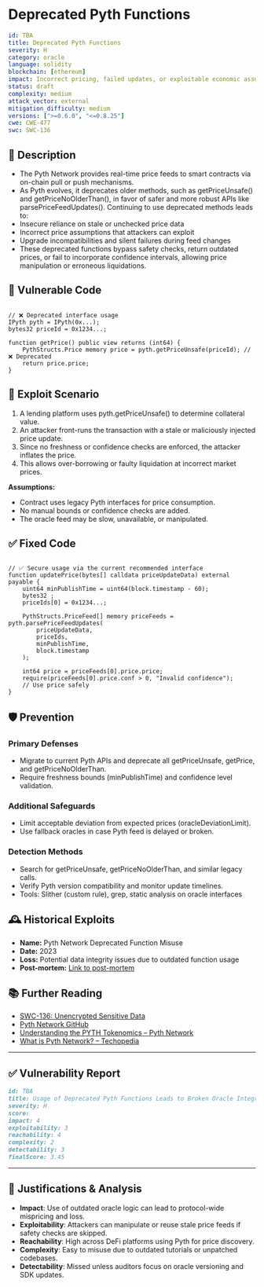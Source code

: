 # Deprecated Pyth Functions 

```YAML
id: TBA
title: Deprecated Pyth Functions  
severity: H
category: oracle
language: solidity
blockchain: [ethereum]
impact: Incorrect pricing, failed updates, or exploitable economic assumptions
status: draft
complexity: medium
attack_vector: external
mitigation_difficulty: medium
versions: [">=0.6.0", "<=0.8.25"]
cwe: CWE-477
swc: SWC-136
```

## 📝 Description

- The Pyth Network provides real-time price feeds to smart contracts via on-chain pull or push mechanisms.
- As Pyth evolves, it deprecates older methods, such as getPriceUnsafe() and getPriceNoOlderThan(), in favor of safer and more robust APIs like parsePriceFeedUpdates(). Continuing to use deprecated methods leads to:
- Insecure reliance on stale or unchecked price data
- Incorrect price assumptions that attackers can exploit
- Upgrade incompatibilities and silent failures during feed changes
- These deprecated functions bypass safety checks, return outdated prices, or fail to incorporate confidence intervals, allowing price manipulation or erroneous liquidations.

## 🚨 Vulnerable Code

```solidity

// ❌ Deprecated interface usage
IPyth pyth = IPyth(0x...);
bytes32 priceId = 0x1234...;

function getPrice() public view returns (int64) {
    PythStructs.Price memory price = pyth.getPriceUnsafe(priceId); // ❌ Deprecated
    return price.price;
}
```

## 🧪 Exploit Scenario

1. A lending platform uses pyth.getPriceUnsafe() to determine collateral value.
2. An attacker front-runs the transaction with a stale or maliciously injected price update.
3. Since no freshness or confidence checks are enforced, the attacker inflates the price.
4. This allows over-borrowing or faulty liquidation at incorrect market prices.

**Assumptions:**

- Contract uses legacy Pyth interfaces for price consumption.
- No manual bounds or confidence checks are added.
- The oracle feed may be slow, unavailable, or manipulated.

## ✅ Fixed Code

```solidity

// ✅ Secure usage via the current recommended interface
function updatePrice(bytes[] calldata priceUpdateData) external payable {
    uint64 minPublishTime = uint64(block.timestamp - 60);
    bytes32 ;
    priceIds[0] = 0x1234...;

    PythStructs.PriceFeed[] memory priceFeeds = pyth.parsePriceFeedUpdates(
        priceUpdateData,
        priceIds,
        minPublishTime,
        block.timestamp
    );

    int64 price = priceFeeds[0].price.price;
    require(priceFeeds[0].price.conf > 0, "Invalid confidence");
    // Use price safely
}
```

## 🛡️ Prevention

### Primary Defenses

- Migrate to current Pyth APIs and deprecate all getPriceUnsafe, getPrice, and getPriceNoOlderThan.
- Require freshness bounds (minPublishTime) and confidence level validation.

### Additional Safeguards

- Limit acceptable deviation from expected prices (oracleDeviationLimit).
- Use fallback oracles in case Pyth feed is delayed or broken.

### Detection Methods

- Search for getPriceUnsafe, getPriceNoOlderThan, and similar legacy calls.
- Verify Pyth version compatibility and monitor update timelines.
- Tools: Slither (custom rule), grep, static analysis on oracle interfaces

## 🕰️ Historical Exploits

- **Name:** Pyth Network Deprecated Function Misuse 
- **Date:** 2023 
- **Loss:** Potential data integrity issues due to outdated function usage 
- **Post-mortem:** [Link to post-mortem](https://docs.pyth.network/home/security)
  
## 📚 Further Reading

- [SWC-136: Unencrypted Sensitive Data](https://swcregistry.io/docs/SWC-136/) 
- [Pyth Network GitHub](https://github.com/pyth-network)
- [Understanding the PYTH Tokenomics – Pyth Network](https://www.pyth.network/blog/understanding-the-pyth-tokenomics) 
- [What is Pyth Network? – Techopedia](https://www.techopedia.com/definition/pyth-network)

---
  
## ✅ Vulnerability Report

```markdown
id: TBA
title: Usage of Deprecated Pyth Functions Leads to Broken Oracle Integrations and Stale Price Feeds
severity: H
score:
impact: 4        
exploitability: 3 
reachability: 4
complexity: 2 
detectability: 3  
finalScore: 3.45
```

---

## 📄 Justifications & Analysis

- **Impact**: Use of outdated oracle logic can lead to protocol-wide mispricing and loss.
- **Exploitability**: Attackers can manipulate or reuse stale price feeds if safety checks are skipped.
- **Reachability**: High across DeFi platforms using Pyth for price discovery.
- **Complexity**: Easy to misuse due to outdated tutorials or unpatched codebases.
- **Detectability**: Missed unless auditors focus on oracle versioning and SDK updates.